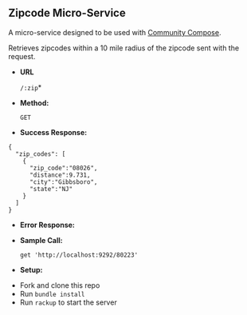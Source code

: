 **Zipcode Micro-Service**
----
  A micro-service designed to be used with [Community Compose](https://github.com/zachholcomb/community_compose).
  
  Retrieves zipcodes within a 10 mile radius of the zipcode sent with the request. 

* **URL**

  `/:zip`* 

* **Method:**
  
  `GET` 

* **Success Response:**
  
```
{
  "zip_codes": [
    {
      "zip_code":"08026",
      "distance":9.731,
      "city":"Gibbsboro",
      "state":"NJ"
    }
  ]
}

```
 
* **Error Response:**


* **Sample Call:**

  `get 'http://localhost:9292/80223'`
 
* **Setup:**
 - Fork and clone this repo
 - Run `bundle install`
 - Run `rackup` to start the server
